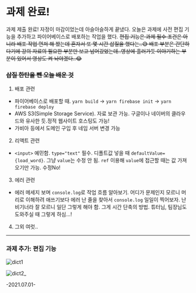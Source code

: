 # 과제 완료!
과제 제출 완료! 자정이 마감이었는데 아슬아슬하게 끝냈다.
오늘은 과제에 사전 편집 기능을 추가하고 파이어베이스로 배포하는 작업을 했다.
~~편집 기능은 과제 필수 조건은 아니라 배포 작업 먼저 해 봤는데 혼자서 또 몇 시간 삽질을 했다는..😅
배포 부분은 간단하다기에 강의 자료의 필요한 부분만 보고 넘어갔었는데..영상에 흘러가듯 이야기하는 부분이 있어서 영상도 켜 놔야겠다..😂~~
### ~~삽질 한탄을 뺀 오늘 배운 것~~
1. 배포 관련
+ 파이어베이스로 배포할 때. ```yarn build``` -> ```yarn firebase init``` -> ```yarn firebase deploy```
+ AWS S3(Simple Storage Service). 자료 보관 가능. 구글이나 네이버의 클라우드와 유사한 듯.정적 웹사이트 호스팅도 가능!
+ 가비아 등에서 도메인 구입 후 네임 서버 변경 가능

2. 리액트 관련
+ ```<input>``` 예민함.
	```type="text"``` 필수. 디폴트값 넣을 때 ```defaultValue={load_word}```. 그냥 ```value```는 수정 안 됨. 
	```ref``` 이용해 ```value```에 접근할 때는 값 가져오기만 가능. 수정No!

3. 에러 관련
+ 에러 메세지 보며 ```console.log```로 작업 흐름 알아보기. 어디가 문제인지 모르니 머리로 이해하려 애쓰기보다 에러 난 줄을 찾아서 ```console.log``` 일일이 찍어보자. 난 비기너라 잘 모르니 일단 그렇게 해야 함. 그게 시간 단축의 방법. 튜터님, 팀장님도 도와주실 때 그렇게 하심...!

4. 그외 여럿..
<hr>

### 과제 추가: 편집 기능
 
![dict1](https://user-images.githubusercontent.com/60069112/124167382-ed136c00-dade-11eb-9e3e-2ab76e1fd515.png)

![dict2_](https://user-images.githubusercontent.com/60069112/124167418-f6043d80-dade-11eb-86f7-efb24bf5d6da.png)

-2021.07.01-
